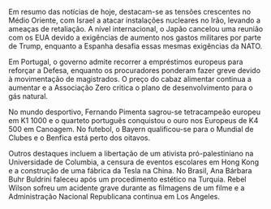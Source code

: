 Em resumo das notícias de hoje, destacam-se as tensões crescentes no Médio Oriente, com Israel a atacar instalações nucleares no Irão, levando a ameaças de retaliação. A nível internacional, o Japão cancelou uma reunião com os EUA devido a exigências de aumento nos gastos militares por parte de Trump, enquanto a Espanha desafia essas mesmas exigências da NATO.

Em Portugal, o governo admite recorrer a empréstimos europeus para reforçar a Defesa, enquanto os procuradores ponderam fazer greve devido à movimentação de magistrados. O preço do cabaz alimentar continua a aumentar e a Associação Zero critica o plano de desenvolvimento para o gás natural.

No mundo desportivo, Fernando Pimenta sagrou-se tetracampeão europeu em K1 1000 e o quarteto português conquistou o ouro nos Europeus de K4 500 em Canoagem. No futebol, o Bayern qualificou-se para o Mundial de Clubes e o Benfica está perto dos oitavos.

Outros destaques incluem a libertação de um ativista pró-palestiniano na Universidade de Columbia, a censura de eventos escolares em Hong Kong e a construção de uma fábrica da Tesla na China. No Brasil, Ana Bárbara Buhr Buldrini faleceu após um procedimento estético na Turquia. Rebel Wilson sofreu um acidente grave durante as filmagens de um filme e a Administração Nacional Republicana continua em Los Angeles.